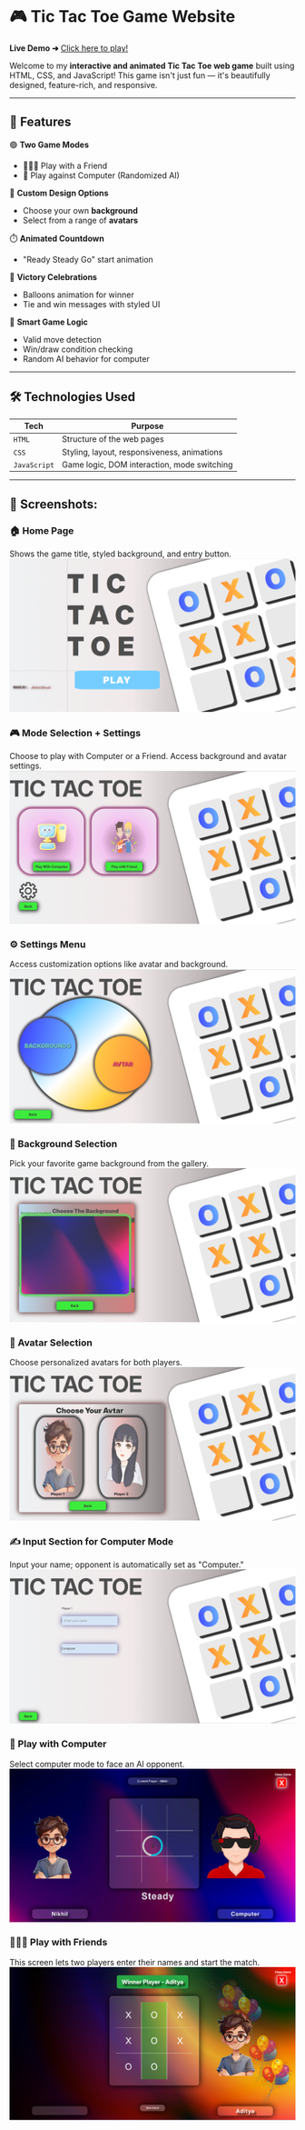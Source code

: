 # 🎮 Tic Tac Toe Game Website

**Live Demo ➜** [Click here to play!](https://shindenikhil8.github.io/Tic-Tac-Toe_game_website.github.io/)

Welcome to my **interactive and animated Tic Tac Toe web game** built using HTML, CSS, and JavaScript! This game isn't just fun — it's beautifully designed, feature-rich, and responsive.

---

## 🧩 Features

🟢 **Two Game Modes**
- 🧑‍🤝‍🧑 Play with a Friend
- 🤖 Play against Computer (Randomized AI)

🎨 **Custom Design Options**
- Choose your own **background**
- Select from a range of **avatars**

⏱️ **Animated Countdown**
- "Ready Steady Go" start animation

🎈 **Victory Celebrations**
- Balloons animation for winner
- Tie and win messages with styled UI

🧠 **Smart Game Logic**
- Valid move detection
- Win/draw condition checking
- Random AI behavior for computer

---

## 🛠️ Technologies Used

| Tech        | Purpose                        |
|-------------|--------------------------------|
| `HTML`      | Structure of the web pages     |
| `CSS`       | Styling, layout, responsiveness, animations |
| `JavaScript`| Game logic, DOM interaction, mode switching |

---

## 📸 Screenshots:

### 🏠 Home Page
Shows the game title, styled background, and entry button.
![Home Page](Screenshots/Home%20Page.png)

### 🎮 Mode Selection + Settings
Choose to play with Computer or a Friend. Access background and avatar settings.
![Selection Mode & Setting Section](Screenshots/Selection_Mode%20&%20Setting_Section.png)

### ⚙️ Settings Menu
Access customization options like avatar and background.
![Settings Menu](Screenshots/Setting_Options.png)

### 🎨 Background Selection
Pick your favorite game background from the gallery.
![Background Selection](Screenshots/Backgrounds.png)

### 👤 Avatar Selection
Choose personalized avatars for both players.
![Avatar Selection](Screenshots/Avtars.png)

### ✍️ Input Section for Computer Mode
Input your name; opponent is automatically set as "Computer."
![Computer Input](Screenshots/Play_with_Comp_input_section.png)

### 🤖 Play with Computer
Select computer mode to face an AI opponent.
![Play with Computer](Screenshots/Play%20with%20Computer.png)

### 🧑‍🤝‍🧑 Play with Friends
This screen lets two players enter their names and start the match.
![Play with Friends](Screenshots/Play_with_Friends.png)
